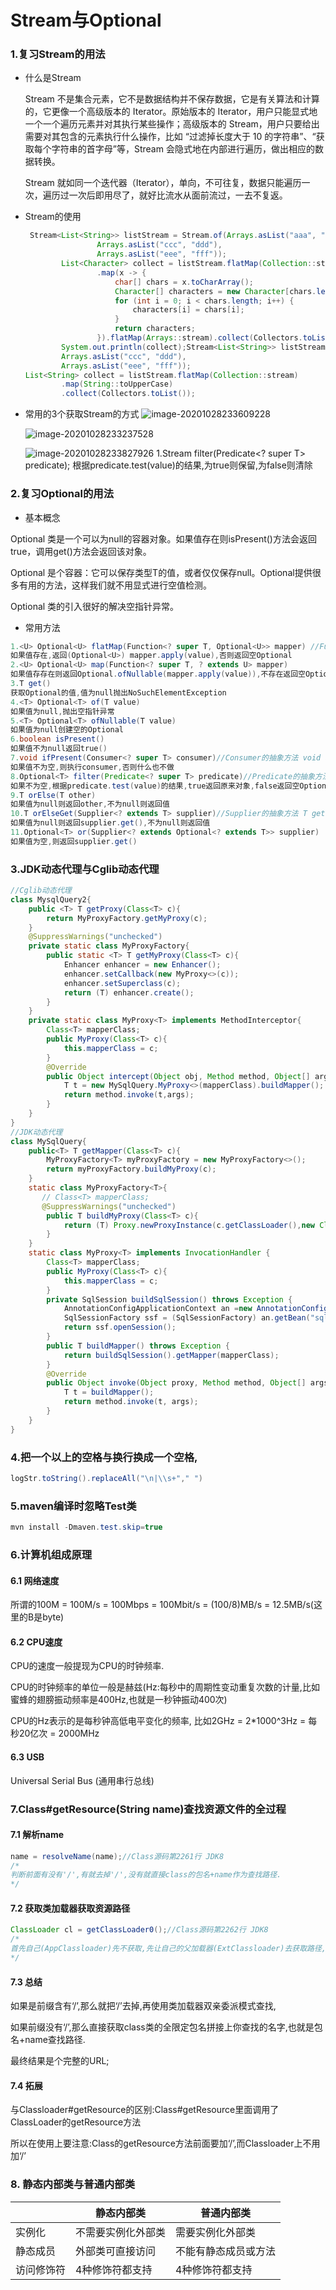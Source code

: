 # Stream与Optional

### **1.复习Stream的用法**

- 什么是Stream

   Stream 不是集合元素，它不是数据结构并不保存数据，它是有关算法和计算的，它更像一个高级版本的 Iterator。原始版本的 Iterator，用户只能显式地一个一个遍历元素并对其执行某些操作；高级版本的 Stream，用户只要给出需要对其包含的元素执行什么操作，比如 “过滤掉长度大于 10 的字符串”、“获取每个字符串的首字母”等，Stream 会隐式地在内部进行遍历，做出相应的数据转换。

  Stream 就如同一个迭代器（Iterator），单向，不可往复，数据只能遍历一次，遍历过一次后即用尽了，就好比流水从面前流过，一去不复返。

- Stream的使用

   ```java
    Stream<List<String>> listStream = Stream.of(Arrays.asList("aaa", "bbb"),
                   Arrays.asList("ccc", "ddd"),
                   Arrays.asList("eee", "fff"));
           List<Character> collect = listStream.flatMap(Collection::stream)
                   .map(x -> {
                       char[] chars = x.toCharArray();
                       Character[] characters = new Character[chars.length];
                       for (int i = 0; i < chars.length; i++) {
                           characters[i] = chars[i];
                       }
                       return characters;
                   }).flatMap(Arrays::stream).collect(Collectors.toList());
           System.out.println(collect);Stream<List<String>> listStream = Stream.of(Arrays.asList("aaa", "bbb"),
           Arrays.asList("ccc", "ddd"),
           Arrays.asList("eee", "fff"));
   List<String> collect = listStream.flatMap(Collection::stream)
           .map(String::toUpperCase)
           .collect(Collectors.toList());
   ```
- 常用的3个获取Stream的方式
   ![image-20201028233609228](C:\Users\Administrator\AppData\Roaming\Typora\typora-user-images\image-20201028233609228.png) 

   ![image-20201028233237528](C:\Users\Administrator\AppData\Roaming\Typora\typora-user-images\image-20201028233237528.png)
   
   ![image-20201028233827926](C:\Users\Administrator\AppData\Roaming\Typora\typora-user-images\image-20201028233827926.png)
   1.Stream<T> filter(Predicate<? super T> predicate);
   根据predicate.test(value)的结果,为true则保留,为false则清除

### **2.复习Optional的用法**

- 基本概念

Optional 类是一个可以为null的容器对象。如果值存在则isPresent()方法会返回true，调用get()方法会返回该对象。

Optional 是个容器：它可以保存类型T的值，或者仅仅保存null。Optional提供很多有用的方法，这样我们就不用显式进行空值检测。

Optional 类的引入很好的解决空指针异常。

- 常用方法

```java
1.<U> Optional<U> flatMap(Function<? super T, Optional<U>> mapper) //Function的抽象方法 R apply(T t)
如果值存在,返回(Optional<U>) mapper.apply(value),否则返回空Optional
2.<U> Optional<U> map(Function<? super T, ? extends U> mapper)
如果值存存在则返回Optional.ofNullable(mapper.apply(value)),不存在返回空Optional
3.T get()
获取Optional的值,值为null抛出NoSuchElementException
4.<T> Optional<T> of(T value)
如果值为null,抛出空指针异常
5.<T> Optional<T> ofNullable(T value)
如果值为null创建空的Optional
6.boolean isPresent()
如果值不为null返回true()
7.void ifPresent(Consumer<? super T> consumer)//Consumer的抽象方法 void accept(T t);
如果值不为空,则执行consumer,否则什么也不做
8.Optional<T> filter(Predicate<? super T> predicate)//Predicate的抽象方法 boolean test(T t);
如果不为空,根据predicate.test(value)的结果,true返回原来对象,false返回空Optional对象
9.T orElse(T other) 
如果值为null则返回other,不为null则返回值
10.T orElseGet(Supplier<? extends T> supplier)//Supplier的抽象方法 T get();
如果值为null则返回supplier.get(),不为null则返回值
11.Optional<T> or(Supplier<? extends Optional<? extends T>> supplier)
如果值为空,则返回supplier.get()
```

### **3.JDK动态代理与Cglib动态代理**

```Java
//Cglib动态代理
class MysqlQuery2{
    public <T> T getProxy(Class<T> c){
        return MyProxyFactory.getMyProxy(c);
    }
    @SuppressWarnings("unchecked")
    private static class MyProxyFactory{
        public static <T> T getMyProxy(Class<T> c){
            Enhancer enhancer = new Enhancer();
            enhancer.setCallback(new MyProxy<>(c));
            enhancer.setSuperclass(c);
            return (T) enhancer.create();
        }
    }
    private static class MyProxy<T> implements MethodInterceptor{
        Class<T> mapperClass;
        public MyProxy(Class<T> c){
            this.mapperClass = c;
        }
        @Override
        public Object intercept(Object obj, Method method, Object[] args, MethodProxy proxy) throws Throwable {
            T t = new MySqlQuery.MyProxy<>(mapperClass).buildMapper();
            return method.invoke(t,args);
        }
    }
}
//JDK动态代理
class MySqlQuery{
    public<T> T getMapper(Class<T> c){
        MyProxyFactory<T> myProxyFactory = new MyProxyFactory<>();
        return myProxyFactory.buildMyProxy(c);
    }
    static class MyProxyFactory<T>{
       // Class<T> mapperClass;
       @SuppressWarnings("unchecked")
        public T buildMyProxy(Class<T> c){
            return (T) Proxy.newProxyInstance(c.getClassLoader(),new Class[]{c},new MyProxy<>(c));
        }
    }
    static class MyProxy<T> implements InvocationHandler {
        Class<T> mapperClass;
        public MyProxy(Class<T> c){
            this.mapperClass = c;
        }
        private SqlSession buildSqlSession() throws Exception {
            AnnotationConfigApplicationContext an =new AnnotationConfigApplicationContext(ISpringConfig.class);
            SqlSessionFactory ssf = (SqlSessionFactory) an.getBean("sqlSessionFactoryBean");
            return ssf.openSession();
        }
        public T buildMapper() throws Exception {
            return buildSqlSession().getMapper(mapperClass);
        }
        @Override
        public Object invoke(Object proxy, Method method, Object[] args) throws Throwable {
            T t = buildMapper();
            return method.invoke(t, args);
        }
    }
}
```

### 4.把一个以上的空格与换行换成一个空格,

```java
logStr.toString().replaceAll("\n|\\s+"," ")
```

### 5.maven编译时忽略Test类

```java
mvn install -Dmaven.test.skip=true
```

### 6.计算机组成原理

#### 6.1 网络速度

所谓的100M = 100M/s = 100Mbps = 100Mbit/s = (100/8)MB/s = 12.5MB/s(这里的B是byte)

#### 6.2 CPU速度

CPU的速度一般提现为CPU的时钟频率.

CPU的时钟频率的单位一般是赫兹(Hz:每秒中的周期性变动重复次数的计量,比如蜜蜂的翅膀振动频率是400Hz,也就是一秒钟振动400次)

CPU的Hz表示的是每秒钟高低电平变化的频率, 比如2GHz = 2*1000^3Hz = 每秒20亿次 = 2000MHz

#### 6.3 USB

Universal Serial Bus (通用串行总线)

### 7.Class#getResource(String name)查找资源文件的全过程

#### 7.1 解析name

```java
name = resolveName(name);//Class源码第2261行 JDK8
/*
判断前面有没有'/',有就去掉'/',没有就直接class的包名+name作为查找路径.
*/
```

#### 7.2 获取类加载器获取资源路径

```java
ClassLoader cl = getClassLoader0();//Class源码第2262行 JDK8
/*
首先自己(AppClassloader)先不获取,先让自己的父加载器(ExtClassloader)去获取路径,最终是先让BootstrapClassloader去获取资源路径(遍历自己加载路径上的jar包,查找自己是否包含有该资源路径)
*/
```

#### 7.3 总结

如果是前缀含有‘/’,那么就把‘/’去掉,再使用类加载器双亲委派模式查找,

如果前缀没有‘/’,那么直接获取class类的全限定包名拼接上你查找的名字,也就是包名+name查找路径.

最终结果是个完整的URL;

#### 7.4 拓展

与Classloader#getResource的区别:Class#getResource里面调用了ClassLoader的getResource方法

所以在使用上要注意:Class的getResource方法前面要加‘/’,而Classloader上不用加‘/’

### 8. 静态内部类与普通内部类

|            | 静态内部类         | 普通内部类           |
| ---------- | ------------------ | -------------------- |
| 实例化     | 不需要实例化外部类 | 需要实例化外部类     |
| 静态成员   | 外部类可直接访问   | 不能有静态成员或方法 |
| 访问修饰符 | 4种修饰符都支持    | 4种修饰符都支持      |

